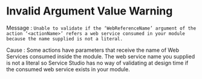 # Invalid Argument Value Warning

Message
:   `Unable to validate if the ‘WebReferenceName’ argument of the action ‘<actionName>’ refers a web service consumed in your module because the name supplied is not a literal.`

Cause
:   Some actions have parameters that receive the name of Web Services consumed inside the module. The web service name you supplied is not a literal so Service Studio has no way of validating at design time if the consumed web service exists in your module.
